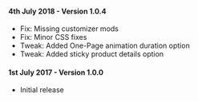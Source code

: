#### 4th July 2018 - Version 1.0.4

* Fix: Missing customizer mods
* Fix: Minor CSS fixes
* Tweak: Added One-Page animation duration option
* Tweak: Added sticky product details option

#### 1st July 2017 - Version 1.0.0

* Initial release
